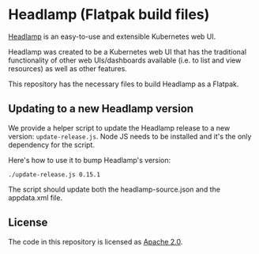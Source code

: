 # Headlamp (Flatpak build files)

[Headlamp](https://github.com/kinvolk/headlamp/) is an easy-to-use and
extensible Kubernetes web UI.

Headlamp was created to be a Kubernetes web UI that has the traditional functionality of other web UIs/dashboards available (i.e. to list and view resources) as well as other features.

This repository has the necessary files to build Headlamp as a Flatpak.

## Updating to a new Headlamp version

We provide a helper script to update the Headlamp release to a new version: `update-release.js`.
Node JS needs to be installed and it's the only dependency for the script.

Here's how to use it to bump Headlamp's version:
```shell
./update-release.js 0.15.1
```

The script should update both the headlamp-source.json and the appdata.xml file.

## License

The code in this repository is licensed as [Apache 2.0](./LICENSE).
